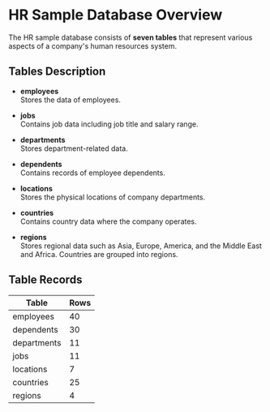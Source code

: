 # HR Sample Database Overview

The HR sample database consists of **seven tables** that represent various aspects of a company's human resources system.

## Tables Description

- **employees**  
  Stores the data of employees.

- **jobs**  
  Contains job data including job title and salary range.

- **departments**  
  Stores department-related data.

- **dependents**  
  Contains records of employee dependents.

- **locations**  
  Stores the physical locations of company departments.

- **countries**  
  Contains country data where the company operates.

- **regions**  
  Stores regional data such as Asia, Europe, America, and the Middle East and Africa. Countries are grouped into regions.

## Table Records

| Table       | Rows |
|-------------|------|
| employees   | 40   |
| dependents  | 30   |
| departments | 11   |
| jobs        | 11   |
| locations   | 7    |
| countries   | 25   |
| regions     | 4    |

